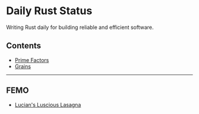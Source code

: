 # Daily Rust Status

Writing Rust daily for building reliable and efficient software.

## Contents

- [Prime Factors](https://github.com/madclaws/dailyRustStatus/tree/master/prime-factors)
- [Grains](https://github.com/madclaws/dailyRustStatus/tree/master/grains)

------------------------

## FEMO

- [Lucian's Luscious Lasagna](https://github.com/madclaws/dailyRustStatus/tree/master/lucians-luscious-lasagna)
